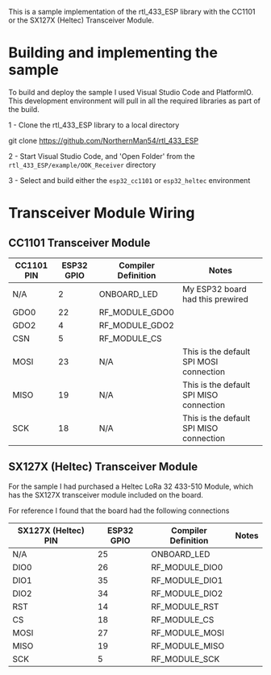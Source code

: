 This is a sample implementation of the rtl_433_ESP library with the CC1101 or the SX127X (Heltec) Transceiver Module.

# Building and implementing the sample

To build and deploy the sample I used Visual Studio Code and PlatformIO.  This development environment will pull in all the required libraries as part of the build.

1 - Clone the rtl_433_ESP library to a local directory

 git clone https://github.com/NorthernMan54/rtl_433_ESP

2 - Start Visual Studio Code, and 'Open Folder' from the `rtl_433_ESP/example/OOK_Receiver` directory

3 - Select and build either the `esp32_cc1101` or `esp32_heltec` environment

# Transceiver Module Wiring

## CC1101 Transceiver Module

| CC1101 PIN | ESP32 GPIO | Compiler Definition | Notes |
| ---------- | ---------- | ------------------- | ----- |
| N/A | 2 | ONBOARD_LED | My ESP32 board had this prewired |
| GDO0 | 22 | RF_MODULE_GDO0 | |
| GDO2 | 4 | RF_MODULE_GDO2 | |
| CSN | 5 | RF_MODULE_CS | |
| MOSI | 23 | N/A | This is the default SPI MOSI connection |
| MISO | 19 | N/A | This is the default SPI MISO connection |
| SCK | 18 | N/A | This is the default SPI MISO connection |

## SX127X (Heltec) Transceiver Module

For the sample I had purchased a Heltec LoRa 32 433-510 Module, which has the SX127X transceiver module included on the board.

For reference I found that the board had the following connections

| SX127X (Heltec) PIN | ESP32 GPIO | Compiler Definition | Notes |
| ---------- | ---------- | ------------------- | ----- |
| N/A | 25 | ONBOARD_LED | |
| DIO0 | 26 | RF_MODULE_DIO0 | |
| DIO1 | 35 | RF_MODULE_DIO1 | |
| DIO2 | 34 | RF_MODULE_DIO2 | |
| RST | 14 | RF_MODULE_RST | |
| CS | 18 | RF_MODULE_CS | |
| MOSI | 27 | RF_MODULE_MOSI | |
| MISO | 19 | RF_MODULE_MISO | |
| SCK | 5 | RF_MODULE_SCK | |
